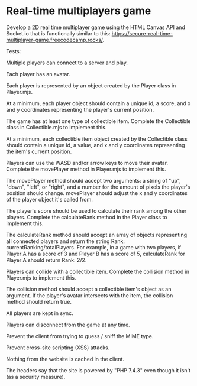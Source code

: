 # Real-time multiplayers game

Develop a 2D real time multiplayer game using the HTML Canvas API and Socket.io that is functionally similar to this: https://secure-real-time-multiplayer-game.freecodecamp.rocks/. 


Tests:

Multiple players can connect to a server and play.

Each player has an avatar.

Each player is represented by an object created by the Player class in Player.mjs.

At a minimum, each player object should contain a unique id, a score, and x and y coordinates representing the player's current position.

The game has at least one type of collectible item. Complete the Collectible class in Collectible.mjs to implement this.

At a minimum, each collectible item object created by the Collectible class should contain a unique id, a value, and x and y coordinates representing the item's current position.

Players can use the WASD and/or arrow keys to move their avatar. Complete the movePlayer method in Player.mjs to implement this.

The movePlayer method should accept two arguments: a string of "up", "down", "left", or "right", and a number for the amount of pixels the player's position should change. movePlayer should adjust the x and y coordinates of the player object it's called from.

The player's score should be used to calculate their rank among the other players. Complete the calculateRank method in the Player class to implement this.

The calculateRank method should accept an array of objects representing all connected players and return the string Rank: currentRanking/totalPlayers. For example, in a game with two players, if Player A has a score of 3 and Player B has a score of 5, calculateRank for Player A should return Rank: 2/2.

Players can collide with a collectible item. Complete the collision method in Player.mjs to implement this.

The collision method should accept a collectible item's object as an argument. If the player's avatar intersects with the item, the collision method should return true.

All players are kept in sync.

Players can disconnect from the game at any time.

Prevent the client from trying to guess / sniff the MIME type.

Prevent cross-site scripting (XSS) attacks.

Nothing from the website is cached in the client.

The headers say that the site is powered by "PHP 7.4.3" even though it isn't (as a security measure).
